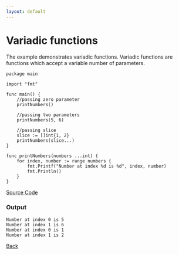 ```yaml
---
layout: default
---
```


# Variadic functions

The example demonstrates variadic functions. Variadic functions are functions which accept a variable number of parameters.

```
package main

import "fmt"

func main() {
	//passing zero parameter
	printNumbers()

	//passing two parameters
	printNumbers(5, 6)

	//passing slice
	slice := []int{1, 2}
	printNumbers(slice...)
}

func printNumbers(numbers ...int) {
	for index, number := range numbers {
		fmt.Printf("Number at index %d is %d", index, number)
		fmt.Println()
	}
}
```

[Source Code](https://github.com/sagar-jadhav/go-examples/blob/master/src/variadic.go)

### Output

```
Number at index 0 is 5
Number at index 1 is 6
Number at index 0 is 1
Number at index 1 is 2
```

[Back](./)
